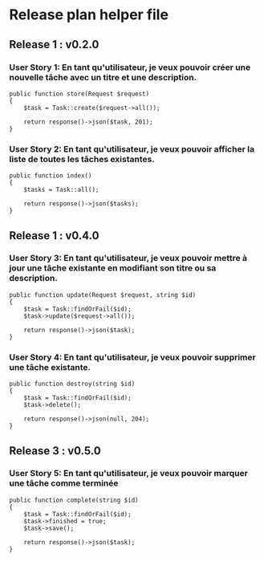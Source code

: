# Release plan helper file

## Release 1 : v0.2.0

### User Story 1: En tant qu'utilisateur, je veux pouvoir créer une nouvelle tâche avec un titre et une description.

```
public function store(Request $request)
{
    $task = Task::create($request->all());

    return response()->json($task, 201);
}
```

### User Story 2: En tant qu'utilisateur, je veux pouvoir afficher la liste de toutes les tâches existantes.

```
public function index()
{
    $tasks = Task::all();

    return response()->json($tasks);
}
```

## Release 1 : v0.4.0

### User Story 3: En tant qu'utilisateur, je veux pouvoir mettre à jour une tâche existante en modifiant son titre ou sa description.

```
public function update(Request $request, string $id)
{
    $task = Task::findOrFail($id);
    $task->update($request->all());

    return response()->json($task);
}
```

### User Story 4: En tant qu'utilisateur, je veux pouvoir supprimer une tâche existante.

```
public function destroy(string $id)
{
    $task = Task::findOrFail($id);
    $task->delete();

    return response()->json(null, 204);
}
```

## Release 3 : v0.5.0

### User Story 5: En tant qu'utilisateur, je veux pouvoir marquer une tâche comme terminée

```
public function complete(string $id)
{
    $task = Task::findOrFail($id);
    $task->finished = true;
    $task->save();

    return response()->json($task);
}
```
